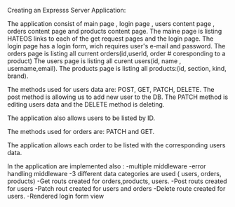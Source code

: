 Creating an Expresss Server Application:

The application consist of main page , login page , users content page , orders content page and products content page.
The maine page is listing HATEOS  links to each of the get request pages and the login page. 
The login page has a login form, wich requires user's e-mail and password.
The orders page is listing all current orders(id,userId, order # coresponding to a product)
The users page is listing all curent users(id, name , username,email).
The products page is listing all products:(id, section, kind, brand).

The methods used for users data are:
POST, GET, PATCH, DELETE.
The post method is allowing us to add new user to the DB.
The PATCH method is editing users data and the DELETE method is deleting.

The application also allows users to be listed by ID.

The methods used for orders are: PATCH and GET.

The application allows  each order to be listed with the corresponding users data.

In the application are implemented also :
-multiple middleware
-error handling middleware
-3 different data categories are used ( users, orders, products)
-Get routs created for orders,products, users.
-Post routs created for users
-Patch rout created for users and orders
-Delete route created for users.
-Rendered login form view


